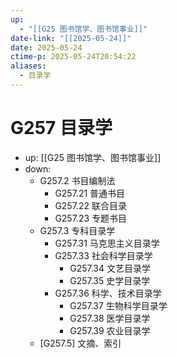 ```yaml
---
up:
  - "[[G25 图书馆学、图书馆事业]]"
date-link: "[[2025-05-24]]"
date: 2025-05-24
ctime-p: 2025-05-24T20:54:22
aliases:
  - 目录学
---
```


# G257 目录学

- up: [[G25 图书馆学、图书馆事业]]
- down:	
	- G257.2 书目编制法
		- G257.21 普通书目
		- G257.22 联合目录
		- G257.23 专题书目
	- G257.3 专科目录学
		- G257.31 马克思主义目录学
		- G257.33 社会科学目录学
			- G257.34 文艺目录学
			- G257.35 史学目录学
		- G257.36 科学、技术目录学
			- G257.37 生物科学目录学
			- G257.38 医学目录学
			- G257.39 农业目录学
	- [G257.5] 文摘、索引
	
